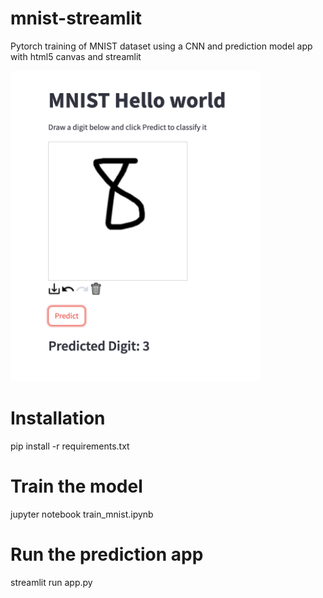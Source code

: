 # mnist-streamlit
Pytorch training of MNIST dataset using a CNN and prediction model app with html5 canvas and streamlit

<img src="https://github.com/jedt/mnist-streamlit/blob/main/eight.png" alt="eight" width="400"/>

# Installation
pip install -r requirements.txt

# Train the model
jupyter notebook train_mnist.ipynb

# Run the prediction app
streamlit run app.py

